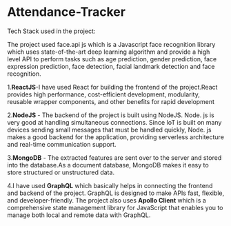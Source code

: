 # Attendance-Tracker

Tech Stack used in the project:

The project used face.api js which is a Javascript face recognition library which uses state-of-the-art deep learning algorithm and provide a high level API to perform tasks such as age prediction, gender prediction, face expression prediction, face detection, facial landmark detection and face recognition.

1.**ReactJS**-I have used React for building the frontend of the project.React provides high performance, cost-efficient development, modularity, reusable wrapper components, and other benefits for rapid development

2.**NodeJS** - The backend of the project is built using NodeJS. Node. js is very good at handling simultaneous connections. Since IoT is built on many devices sending small messages that must be handled quickly, Node. js makes a good backend for the application, providing serverless architecture and real-time communication support.

3.**MongoDB** - The extracted features are sent over to the server and stored into the database.As a document database, MongoDB makes it easy to store structured or unstructured data.

4.I have used **GraphQL** which basically helps in connecting the frontend and backend of the project. GraphQL is designed to make APIs fast, flexible, and developer-friendly. The project also uses **Apollo Client** which is a comprehensive state management library for JavaScript that enables you to manage both local and remote data with GraphQL.

